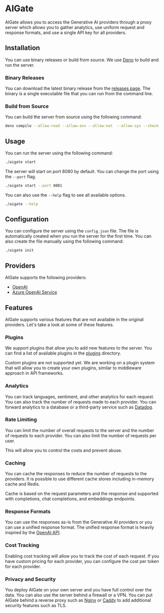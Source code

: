# AIGate

AIGate allows you to access the Generative AI providers through a proxy server which allows you to gather analytics, use uniform request and response formats, and use a single API key for all providers.

## Installation

You can use binary releases or build from source. We use [Deno](https://deno.land/) to build and run the server.

### Binary Releases

You can download the latest binary release from the [releases page](https://github.com/usesecond/aigate/releases). The binary is a single executable file that you can run
from the command line.

### Build from Source

You can build the server from source using the following command:

```bash
deno compile --allow-read --allow-env --allow-net  --allow-sys --check main.ts
```

## Usage

You can run the server using the following command:

```bash
./aigate start
```

The server will start on port 8080 by default. You can change the port using the `--port` flag.

```bash
./aigate start --port 8081
```

You can also use the `--help` flag to see all available options.

```bash
./aigate --help
```

## Configuration

You can configure the server using the `config.json` file. The file is automatically created when you run the server for the first time. You can also create the file manually using the following command:

```bash
./aigate init
```

## Providers

AIGate supports the following providers:

- [OpenAI](https://openai.com/)
- [Azure OpenAI Service](https://azure.microsoft.com/en-us/products/ai-services/openai-service/)

## Features

AIGate supports various features that are not available in the original providers. Let's take a look at some of these features.

### Plugins

We support plugins that allow you to add new features to the server. You can find a list of available plugins in the [plugins](/plugins) directory.

Custom plugins are not supported yet. We are working on a plugin system that will allow you to create your own plugins, similar to middleware approach in API frameworks.

### Analytics

You can track languages, sentiment, and other analytics for each request. You can also track the number of requests made to each provider. You can forward analytics to a database or a third-party service such as [Datadog](https://www.datadoghq.com/).

### Rate Limiting

You can limit the number of overall requests to the server and the number of requests to each provider. You can also limit the number of requests per user.

This will allow you to control the costs and prevent abuse.

### Caching

You can cache the responses to reduce the number of requests to the providers. It is possible to use different cache stores including in-memory cache and Redis.

Cache is based on the request parameters and the response and supported with completions, chat completions, and embeddings endpoints.

### Response Formats

You can use the responses as-is from the Generative AI providers or you can use a unified response format. The unified response format is heavily inspired by the [OpenAI API](https://platform.openai.com/docs/api-reference).

### Cost Tracking

Enabling cost tracking will allow you to track the cost of each request. If you have custom pricing for each provider, you can configure the cost per token for each provider.

### Privacy and Security

You deploy AIGate on your own server and you have full control over the data. You can also use the server behind a firewall or a VPN. You can put AIGate behind a reverse proxy such as [Nginx](https://www.nginx.com/) or [Caddy](https://caddyserver.com/) to add additional security features such as TLS.
